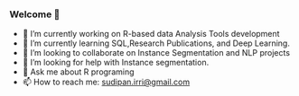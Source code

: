 ### Welcome 👋





- 🔭 I’m currently working on R-based data Analysis Tools development
- 🌱 I’m currently learning SQL,Research Publications, and Deep Learning.
- 👯 I’m looking to collaborate on Instance Segmentation and NLP projects
- 🤔 I’m looking for help with Instance segmentation.
- 💬 Ask me about R programing
- 📫 How to reach me: sudipan.irri@gmail.com


